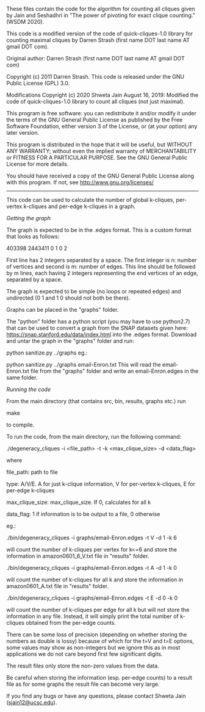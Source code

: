 These files contain the code for the algorithm for counting all cliques
given by Jain and Seshadhri in "The power of pivoting for exact clique counting." (WSDM 2020).

This code is a modified version of the code of quick-cliques-1.0 library for counting maximal cliques by Darren Strash (first name DOT last name AT gmail DOT com).

Original author: Darren Strash (first name DOT last name AT gmail DOT com)

Copyright (c) 2011 Darren Strash. This code is released under the GNU Public License (GPL) 3.0.

Modifications Copyright (c) 2020 Shweta Jain
August 16, 2019: Modified the code of quick-cliques-1.0 library to count all cliques (not just maximal).

This program is free software: you can redistribute it and/or modify 
it under the terms of the GNU General Public License as published by 
the Free Software Foundation, either version 3 of the License, or 
(at your option) any later version. 

This program is distributed in the hope that it will be useful, 
but WITHOUT ANY WARRANTY; without even the implied warranty of 
MERCHANTABILITY or FITNESS FOR A PARTICULAR PURPOSE.  See the 
GNU General Public License for more details. 

You should have received a copy of the GNU General Public License 
along with this program.  If not, see <http://www.gnu.org/licenses/> 

-------------

This code can be used to calculate the number of global k-cliques, per-vertex k-cliques and per-edge k-cliques in a graph. 

*Getting the graph*

The graph is expected to be in the .edges format. This is a custom format that looks as follows:

403398 2443411
0 1
0 2

First line has 2 integers separated by a space. The first integer is n: number of vertices and second is m: number of edges. This line should be followed by m lines, each having 2 integers representing the end vertices of an edge, separated by a space.

The graph is expected to be simple (no loops or repeated edges) and undirected (0 1 and 1 0 should not both be there).

Graphs can be placed in the "graphs" folder.

The "python" folder has a python script (you may have to use python2.7) that can be used to convert a graph from the SNAP datasets given here: https://snap.stanford.edu/data/index.html into the .edges format. Download and untar the graph in the "graphs" folder and run:

python sanitize.py ../graphs <filename>
eg.:

python sanitize.py ../graphs email-Enron.txt
This will read the email-Enron.txt file from the "graphs" folder and write an email-Enron.edges in the same folder.

*Running the code*

From the main directory (that contains src, bin, results, graphs etc.) run

make

to compile.

To run the code, from the main directory, run the following command:

./degeneracy_cliques -i <file_path> -t <type> -k <max_clique_size> -d <data_flag>

where 

file_path: path to file 

type: A/V/E. A for just k-clique information, V for per-vertex k-cliques, E for per-edge k-cliques 

max_clique_size: max_clique_size. If 0, calculates for all k 

data_flag: 1 if information is to be output to a file, 0 otherwise

eg.:

./bin/degeneracy_cliques -i graphs/email-Enron.edges -t V -d 1 -k 6

will count the number of k-cliques per vertex for k<=6 and store the information in amazon0601_6_V.txt file in "results" folder.

./bin/degeneracy_cliques -i graphs/email-Enron.edges -t A -d 1 -k 0

will count the number of k-cliques for all k and store the information in amazon0601_A.txt file in "results" folder.

./bin/degeneracy_cliques -i graphs/email-Enron.edges -t E -d 0 -k 0

will count the number of k-cliques per edge for all k but will not store the information in any file. Instead, it will simply print the total number of k-cliques obtained from the per-edge counts.

There can be some loss of precision (depending on whether storing the numbers as double is lossy) because of which for the t=V and t=E options, some values may show as non-integers but we ignore this as in most applications we do not care beyond first few significant digits.

The result files only store the non-zero values from the data.

Be careful when storing the information (esp. per-edge counts) to a result file as for some graphs the result file can become very large.

If you find any bugs or have any questions, please contact Shweta Jain (sjain12@ucsc.edu).